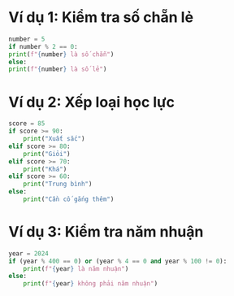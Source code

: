 # Ví dụ 1: Kiểm tra số chẵn lẻ

```python
number = 5
if number % 2 == 0:
print(f"{number} là số chẵn")
else:
print(f"{number} là số lẻ")
```

# Ví dụ 2: Xếp loại học lực

```python
score = 85
if score >= 90:
    print("Xuất sắc")
elif score >= 80:
    print("Giỏi")
elif score >= 70:
    print("Khá")
elif score >= 60:
    print("Trung bình")
else:
    print("Cần cố gắng thêm")
```

# Ví dụ 3: Kiểm tra năm nhuận

```python
year = 2024
if (year % 400 == 0) or (year % 4 == 0 and year % 100 != 0):
    print(f"{year} là năm nhuận")
else:
    print(f"{year} không phải năm nhuận")
```